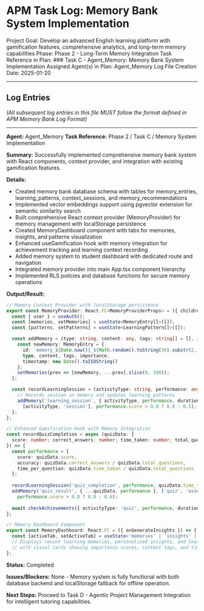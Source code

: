 # APM Task Log: Memory Bank System Implementation

Project Goal: Develop an advanced English learning platform with gamification features, comprehensive analytics, and long-term memory capabilities
Phase: Phase 2 - Long-Term Memory Integration
Task Reference in Plan: ### Task C - Agent_Memory: Memory Bank System Implementation
Assigned Agent(s) in Plan: Agent_Memory
Log File Creation Date: 2025-01-20

---

## Log Entries

*(All subsequent log entries in this file MUST follow the format defined in APM Memory Bank Log Format)*

---
**Agent:** Agent_Memory
**Task Reference:** Phase 2 / Task C / Memory System Implementation

**Summary:**
Successfully implemented comprehensive memory bank system with React components, context provider, and integration with existing gamification features.

**Details:**
- Created memory bank database schema with tables for memory_entries, learning_patterns, context_sessions, and memory_recommendations
- Implemented vector embeddings support using pgvector extension for semantic similarity search
- Built comprehensive React context provider (MemoryProvider) for memory management with localStorage persistence
- Created MemoryDashboard component with tabs for memories, insights, and patterns visualization
- Enhanced useGamification hook with memory integration for achievement tracking and learning context recording
- Added memory system to student dashboard with dedicated route and navigation
- Integrated memory provider into main App.tsx component hierarchy
- Implemented RLS policies and database functions for secure memory operations

**Output/Result:**
```typescript
// Memory Context Provider with localStorage persistence
export const MemoryProvider: React.FC<MemoryProviderProps> = ({ children }) => {
  const { user } = useAuth();
  const [memories, setMemories] = useState<MemoryEntry[]>([]);
  const [patterns, setPatterns] = useState<LearningPattern[]>([]);

  const addMemory = (type: string, content: any, tags: string[] = [], importance: number = 0.5) => {
    const newMemory: MemoryEntry = {
      id: `memory_${Date.now()}_${Math.random().toString(36).substr(2, 9)}`,
      type, content, tags, importance,
      timestamp: new Date().toISOString()
    };
    setMemories(prev => [newMemory, ...prev].slice(0, 100));
  };

  const recordLearningSession = (activityType: string, performance: any, duration: number) => {
    // Records session in memory and updates learning patterns
    addMemory('learning_session', { activityType, performance, duration }, 
      [activityType, 'session'], performance.score > 0.8 ? 0.8 : 0.5);
  };
};

// Enhanced Gamification Hook with Memory Integration
const recordQuizCompletion = async (quizData: {
  score: number; correct_answers: number; time_taken: number; total_questions: number;
}) => {
  const performance = {
    score: quizData.score,
    accuracy: quizData.correct_answers / quizData.total_questions,
    time_per_question: quizData.time_taken / quizData.total_questions
  };
  
  recordLearningSession('quiz_completion', performance, quizData.time_taken);
  addMemory('quiz_result', { ...quizData, performance }, ['quiz', 'assessment'], 
    performance.score > 0.8 ? 0.8 : 0.6);
  
  await checkAchievements({ activityType: 'quiz', performance, duration: quizData.time_taken });
};

// Memory Dashboard Component
export const MemoryDashboard: React.FC = ({ onGenerateInsights }) => {
  const [activeTab, setActiveTab] = useState<'memories' | 'insights' | 'patterns'>('memories');
  // Displays recent learning memories, personalized insights, and learning patterns
  // with visual cards showing importance scores, context tags, and timestamps
};
```

**Status:** Completed

**Issues/Blockers:**
None - Memory system is fully functional with both database backend and localStorage fallback for offline operation.

**Next Steps:**
Proceed to Task D - Agentic Project Management Integration for intelligent tutoring capabilities.
